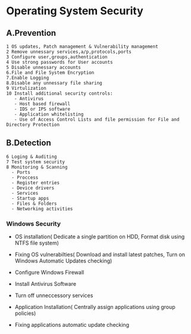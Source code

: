 # Operating System Security


## A.Prevention  
  
	1 OS updates, Patch management & Vulnerability management
	2 Remove unnessary services,a/p,protocols,ports   
	3 Configure user,groups,authentication 
	4 Use strong passwords for User accounts
	5 Disable unnessary accounts
	6.File and File System Encryption
	7.Enable Logging
	8.Disable any unnessary file sharing
	9 Virtulization  
	10 Install additional security controls:
	   - Antivirus
	   - Host based firewall
	   - IDS or IPS software
	   - Application whitelisting
	   - Use of Access Control Lists and file permission for File and Directory Protection
	
## B.Detection  
  
	6 Loging & Auditing
	7 Test system security   
	8 Monitoring & Scanning 
	  - Ports
	  - Proccess
	  - Register entries
	  - Device drivers
	  - Services
	  - Startup apps
	  - Files & Folders
	  - Networking activities

### Windows Security

- OS installation(
   Dedicate a single partition on HDD,
   Format disk using NTFS file system)
   
- Fixing OS vulnerabilties(
  Download and install latest patches,
  Turn on Windows Automatic Updates checking)
  
- Configure Windows Firewall

- Install Antivirus Software

- Turn off unneccessory services

- Application Installation(
  Centrally assign applications using group policies)
  
- Fixing applications automatic update checking


